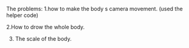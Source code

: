 The problems:
1.how to make the body s camera movement.
(used the helper code)

2.How to drow the whole body.

3. The scale of the body.


